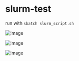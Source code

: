 # slurm-test

run with ```sbatch slurm_script.sh``` 

![image](https://user-images.githubusercontent.com/108338649/230160342-10780f1c-08c9-4e34-a7a0-13f564e739bd.png)

![image](https://user-images.githubusercontent.com/108338649/230161319-f527eb35-18e3-4302-b40d-7ea0e3558866.png)

![image](https://user-images.githubusercontent.com/93322943/230162475-c923eaeb-231b-43b2-a9f3-cbad2f5462eb.png)
